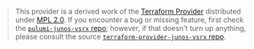 > This provider is a derived work of the [Terraform Provider](https://github.com/terraform-providers/terraform-provider-junos-vsrx)
> distributed under [MPL 2.0](https://www.mozilla.org/en-US/MPL/2.0/). If you encounter a bug or missing feature,
> first check the [`pulumi-junos-vsrx` repo](/issues); however, if that doesn't turn up anything,
> please consult the source [`terraform-provider-junos-vsrx` repo](https://github.com/terraform-providers/terraform-provider-junos-vsrx/issues).
